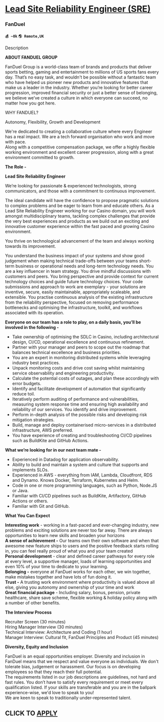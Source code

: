 # [Lead Site Reliability Engineer (SRE)](https://www.remotewlb.com/apply/lead-site-reliability-engineer-sre)  
### FanDuel  
#### `💰 ~0k` `🌎 Remote,UK`  

Description

**ABOUT FANDUEL GROUP**

FanDuel Group is a world-class team of brands and products that deliver sports betting, gaming and entertainment to millions of US sports fans every day. That’s no easy task, and wouldn't be possible without a fantastic team who have helped us pioneer new products and innovative features that make us a leader in the industry. Whether you’re looking for better career progression, improved financial security or just a better sense of belonging, we believe we’ve created a culture in which everyone can succeed, no matter how you got here.

WHY FANDUEL?

Autonomy, Flexibility, Growth and Development

We're dedicated to creating a collaborative culture where every Engineer has a real impact. We are a tech forward organisation who work and move with pace.  
Along with a competitive compensation package, we offer a highly flexible working environment and excellent career progression, along with a great environment committed to growth.

**The Role -**

**Lead Site Reliability Engineer**

  
We’re looking for passionate & experienced technologists, strong communicators, and those with a commitment to continuous improvement.

The ideal candidate will have the confidence to propose pragmatic solutions to complex problems and be eager to learn from and educate others. As a Lead Site Reliability Engineer working for our Casino domain, you will work amongst multidisciplinary teams, tackling complex challenges that provide the very best experiences and products as we build out an exciting and innovative customer experience within the fast paced and growing Casino environment.

You thrive on technological advancement of the team and always working towards its improvement.

You understand the business impact of your systems and show good judgement when making technical trade-offs between your teams short- term business or operational needs and long-term technology needs. You are a key influencer in team strategy. You drive mindful discussions with customers and peers. You bring perspective and provide context for current technology choices and guide future technology choices. Your code submissions and approach to work are exemplary - your solutions are inventive, secure, easily maintainable, appropriately scaleable, and extensible. You practise continuous analysis of the existing infrastructure from the reliability perspective, focused on removing performance bottlenecks and optimising the infrastructure, toolkit, and workflows associated with its operation.  
  
  
**Everyone on our team has a role to play, on a daily basis, you’ll be involved in the following -**

  * Take ownership of optimising the SDLC in Casino, including architectural design, CI/CD, operational excellence and continuous refinement.
  * Partner with your manager and peers to scope out the roadmap that balances technical excellence and business priorities.
  * You are an expert in monitoring distributed systems while leveraging industry best practices.
  * Unpack monitoring costs and drive cost saving whilst maintaining service observability and engineering productivity.
  * Calculate the potential costs of outages, and plan these accordingly with error budgets.
  * Identify and facilitate development of automation that significantly reduce toil.
  * Iteratively perform auditing of performance and vulnerabilities, measuring system response time and ensuring high availability and reliability of our services. You identify and drive improvement.
  * Perform in-depth analysis of the possible risks and developing risk mitigation strategies.
  * Build, manage and deploy containerised micro-services in a distributed infrastructure, AWS preferred.
  * You have experience of creating and troubleshooting CI/CD pipelines such as BuildKite and GitHub Actions.

**What we’re looking for in our next team mate -**

  * Experienced in Datadog for application observability.
  * Ability to build and maintain a system and culture that supports and implements SLOs.
  * Experienced in AWS - everything from IAM, Lambda, Cloudfront, RDS and Dynamo. Knows Docker, Terraform, Kubernetes and Helm.
  * Code in one or more programming languages, such as Python, Node.JS or Java.
  * Familiar with CI/CD pipelines such as BuildKite, Artifactory, GitHub Actions or others.
  * Familiar with Git and GitHub.  

**What You Can Expect**

  
**Interesting work** \- working in a fast-paced and ever-changing industry, new problems and exciting solutions are never too far away. There are always opportunities to learn new skills and broaden your horizons  
 **A sense of achievement -** Our teams own their own software and when that awesome new feature ships to users and the positive feedback starts rolling in, you can feel really proud of what you and your team created  
 **Personal development** \- clear and defined career pathways for every role at every level, a supportive manager, loads of learning opportunities and even 10% of your time to dedicate to your learning.  
 **Belonging -** everyone at FanDuel works for each other, we win together, make mistakes together and have lots of fun doing it.  
 **Trust -** A trusting work environment where productivity is valued above all else, giving you autonomy and ownership of your time and work  
 **Great financial package** \- Including salary, bonus, pension, private healthcare, share save scheme, flexible working & holiday policy along with a number of other benefits.

**The Interview Process**

Recruiter Screen (30 minutes)  
Hiring Manager Interview (30 minutes)  
Technical Interview: Architecture and Coding (1 hour)  
Manager Interview: Cultural fit, FanDuel Principles and Product (45 minutes)

**Diversity, Equity and Inclusion**

FanDuel is an equal opportunities employer. Diversity and inclusion in FanDuel means that we respect and value everyone as individuals. We don't tolerate bias, judgement or harassment. Our focus is on developing employees so that they reach their full potential.  
The requirements listed in our job descriptions are guidelines, not hard and fast rules. You don’t have to satisfy every requirement or meet every qualification listed. If your skills are transferable and you are in the ballpark experience-wise, we'd love to speak to you!  
We are keen to speak to traditionally under-represented talent.

  
## CLICK TO [APPLY](https://www.remotewlb.com/apply/lead-site-reliability-engineer-sre)

